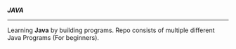 ***JAVA***
<hr>
Learning <b>Java</b> by building programs.
Repo consists of multiple different Java Programs (For beginners). 
